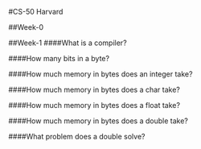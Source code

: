 #CS-50 Harvard

##Week-0

##Week-1
####What is a compiler?

####How many bits in a byte?

####How much memory in bytes does an integer take?

####How much memory in bytes does a char take?

####How much memory in bytes does a float take?

####How much memory in bytes does a double take?

####What problem does a double solve?

